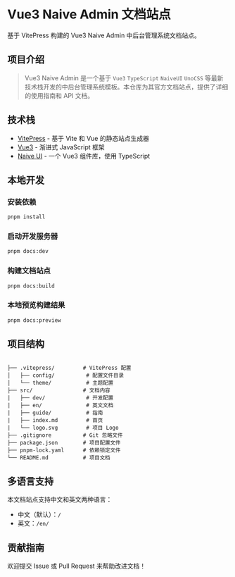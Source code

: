 # Vue3 Naive Admin 文档站点

基于 VitePress 构建的 Vue3 Naive Admin 中后台管理系统文档站点。

## 项目介绍

> Vue3 Naive Admin 是一个基于 `Vue3` `TypeScript` `NaiveUI` `UnoCSS` 等最新技术栈开发的中后台管理系统模板。本仓库为其官方文档站点，提供了详细的使用指南和 API 文档。

## 技术栈

- [VitePress](https://vitepress.dev/) - 基于 Vite 和 Vue 的静态站点生成器
- [Vue3](https://vuejs.org/) - 渐进式 JavaScript 框架
- [Naive UI](https://www.naiveui.com/) - 一个 Vue3 组件库，使用 TypeScript

## 本地开发

### 安装依赖

```bash
pnpm install
```

### 启动开发服务器

```bash
pnpm docs:dev
```

### 构建文档站点

```bash
pnpm docs:build
```

### 本地预览构建结果

```bash
pnpm docs:preview
```

## 项目结构

```

├── .vitepress/         # VitePress 配置
│   ├── config/          # 配置文件目录
│   └── theme/           # 主题配置
├── src/                # 文档内容
|   ├── dev/             # 开发配置
|   ├── en/              # 英文文档
|   ├── guide/           # 指南
|   ├── index.md         # 首页
|   └── logo.svg         # 项目 Logo
├── .gitignore          # Git 忽略文件
├── package.json        # 项目配置文件
├── pnpm-lock.yaml      # 依赖锁定文件
└── README.md           # 项目文档
```

## 多语言支持

本文档站点支持中文和英文两种语言：

- 中文（默认）：`/`
- 英文：`/en/`

## 贡献指南

欢迎提交 Issue 或 Pull Request 来帮助改进文档！
